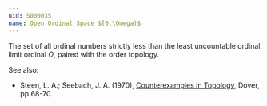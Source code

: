 ```yaml
---
uid: S000035
name: Open Ordinal Space $[0,\Omega)$
---
```

The set of all ordinal numbers strictly less than the least uncountable ordinal limit ordinal $\Omega$, paired with the order topology.

See also:

* Steen, L. A.; Seebach, J. A. (1970), [Counterexamples in Topology](http://books.google.com/books/about/Counterexamples_in_Topology.html?id=DkEuGkOtSrUC), Dover, pp 68-70.

